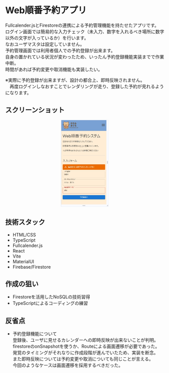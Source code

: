# Web順番予約アプリ
Fullcalender.jsとFirestoreの連携による予約管理機能を持たせたアプリです。  
ログイン画面では簡易的な入力チェック（未入力、数字を入れるべき場所に数字以外の文字が入っているか）を行います。  
なおユーザマスタは設定していません。    
予約管理画面では利用者個人での予約登録が出来ます。  
自身の置かれている状況が変わったため、いったん予約登録機能実装までで作業中断。  
時間があれば予約変更や取消機能も実装したい。  

※実際に予約登録が出来ますが、設計の都合上、即時反映されません。   
　再度ログインしなおすことでレンダリングが走り、登録した予約が見れるようになります。  


## スクリーンショット
<p align="center">
  <img src="public/ss1.jpg" width="30%" />
</p>

## 技術スタック
- HTML/CSS
- TypeScript
- Fullcalender.js
- React
- Vite
- MaterialUI
- Firebase/Firestore

## 作成の狙い
- Firestoreを活用したNoSQLの技術習得
- TypeScriptによるコーディングの練習

## 反省点
- 予約登録機能について  
登録後、ユーザに見せるカレンダーへの即時反映が出来ないことが判明。  
firestoreのonSnapshotを使うか、Routeによる画面遷移が必要であった。  
発覚のタイミングがそれなりに作成段階が進んでいたため、実装を断念。  
また即時反映については予約変更や取消についても同じことが言える。  
今回のようなケースは画面遷移を採用するべきだった。  